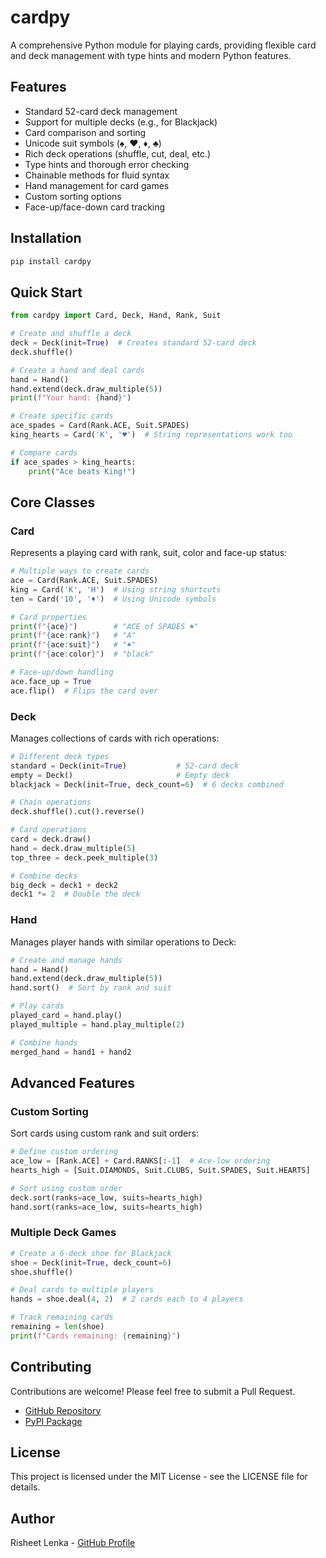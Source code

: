 # cardpy

A comprehensive Python module for playing cards, providing flexible card and deck management with type hints and modern Python features.

## Features

- Standard 52-card deck management
- Support for multiple decks (e.g., for Blackjack)
- Card comparison and sorting
- Unicode suit symbols (♠, ♥, ♦, ♣)
- Rich deck operations (shuffle, cut, deal, etc.)
- Type hints and thorough error checking
- Chainable methods for fluid syntax
- Hand management for card games
- Custom sorting options
- Face-up/face-down card tracking

## Installation

```bash
pip install cardpy
```

## Quick Start

```python
from cardpy import Card, Deck, Hand, Rank, Suit

# Create and shuffle a deck
deck = Deck(init=True)  # Creates standard 52-card deck
deck.shuffle()

# Create a hand and deal cards
hand = Hand()
hand.extend(deck.draw_multiple(5))
print(f"Your hand: {hand}")

# Create specific cards
ace_spades = Card(Rank.ACE, Suit.SPADES)
king_hearts = Card('K', '♥')  # String representations work too

# Compare cards
if ace_spades > king_hearts:
    print("Ace beats King!")
```

## Core Classes

### Card

Represents a playing card with rank, suit, color and face-up status:

```python
# Multiple ways to create cards
ace = Card(Rank.ACE, Suit.SPADES)
king = Card('K', 'H')  # Using string shortcuts
ten = Card('10', '♦')  # Using Unicode symbols

# Card properties
print(f"{ace}")        # "ACE of SPADES ♠"
print(f"{ace:rank}")   # "A"
print(f"{ace:suit}")   # "♠"
print(f"{ace:color}")  # "black"

# Face-up/down handling
ace.face_up = True
ace.flip()  # Flips the card over
```

### Deck

Manages collections of cards with rich operations:

```python
# Different deck types
standard = Deck(init=True)           # 52-card deck
empty = Deck()                       # Empty deck
blackjack = Deck(init=True, deck_count=6)  # 6 decks combined

# Chain operations
deck.shuffle().cut().reverse()

# Card operations
card = deck.draw()
hand = deck.draw_multiple(5)
top_three = deck.peek_multiple(3)

# Combine decks
big_deck = deck1 + deck2
deck1 *= 2  # Double the deck
```

### Hand

Manages player hands with similar operations to Deck:

```python
# Create and manage hands
hand = Hand()
hand.extend(deck.draw_multiple(5))
hand.sort()  # Sort by rank and suit

# Play cards
played_card = hand.play()
played_multiple = hand.play_multiple(2)

# Combine hands
merged_hand = hand1 + hand2
```

## Advanced Features

### Custom Sorting

Sort cards using custom rank and suit orders:

```python
# Define custom ordering
ace_low = [Rank.ACE] + Card.RANKS[:-1]  # Ace-low ordering
hearts_high = [Suit.DIAMONDS, Suit.CLUBS, Suit.SPADES, Suit.HEARTS]

# Sort using custom order
deck.sort(ranks=ace_low, suits=hearts_high)
hand.sort(ranks=ace_low, suits=hearts_high)
```

### Multiple Deck Games

```python
# Create a 6-deck shoe for Blackjack
shoe = Deck(init=True, deck_count=6)
shoe.shuffle()

# Deal cards to multiple players
hands = shoe.deal(4, 2)  # 2 cards each to 4 players

# Track remaining cards
remaining = len(shoe)
print(f"Cards remaining: {remaining}")
```

## Contributing

Contributions are welcome! Please feel free to submit a Pull Request.

- [GitHub Repository](https://github.com/aAa1928/cardpy)
- [PyPI Package](https://pypi.org/project/cardpy/)

## License

This project is licensed under the MIT License - see the LICENSE file for details.

## Author

Risheet Lenka - [GitHub Profile](https://github.com/aAa1928)

